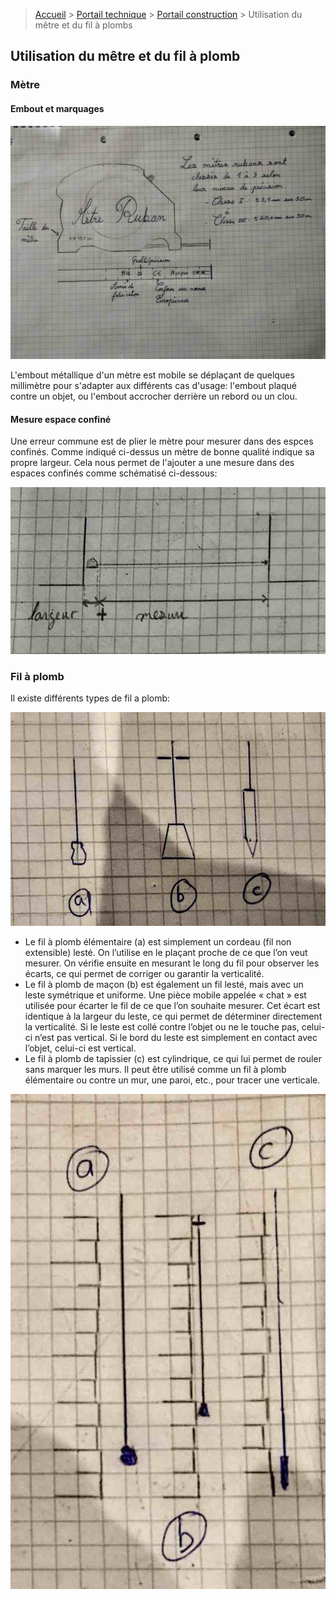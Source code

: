 > [Accueil](../../) > [Portail technique](../) > [Portail construction](./) > Utilisation du mêtre et du fil à plombs

## Utilisation du mêtre et du fil à plomb

### Mètre

#### Embout et marquages

![metre ruban](./images/metreruban.jpg)

L'embout métallique d'un mètre est mobile se déplaçant de quelques millimètre pour s'adapter aux différents cas d'usage: l'embout plaqué contre un objet, ou l'embout accrocher derrière un rebord ou un clou.  

#### Mesure espace confiné 

Une erreur commune est de plier le mètre pour mesurer dans des espces confinés. Comme indiqué ci-dessus un mètre de bonne qualité indique sa propre largeur. Cela nous permet de l'ajouter a une mesure dans des espaces confinés comme schématisé ci-dessous:

![metre pas de pli](./images/metre-paspli.jpg)

### Fil à plomb

Il existe différents types de fil a plomb:

![différents types de fils à plomb](./images/filsplombs-types.jpg)

- Le fil à plomb élémentaire (a) est simplement un cordeau (fil non extensible) lesté. On l’utilise en le plaçant proche de ce que l’on veut mesurer. On vérifie ensuite en mesurant le long du fil pour observer les écarts, ce qui permet de corriger ou garantir la verticalité.  
- Le fil à plomb de maçon (b) est également un fil lesté, mais avec un leste symétrique et uniforme. Une pièce mobile appelée « chat » est utilisée pour écarter le fil de ce que l’on souhaite mesurer. Cet écart est identique à la largeur du leste, ce qui permet de déterminer directement la verticalité. Si le leste est collé contre l’objet ou ne le touche pas, celui-ci n’est pas vertical. Si le bord du leste est simplement en contact avec l’objet, celui-ci est vertical.  
- Le fil à plomb de tapissier (c) est cylindrique, ce qui lui permet de rouler sans marquer les murs. Il peut être utilisé comme un fil à plomb élémentaire ou contre un mur, une paroi, etc., pour tracer une verticale.   

![utilisation](./images/filsplombs-utilisation.jpg)

